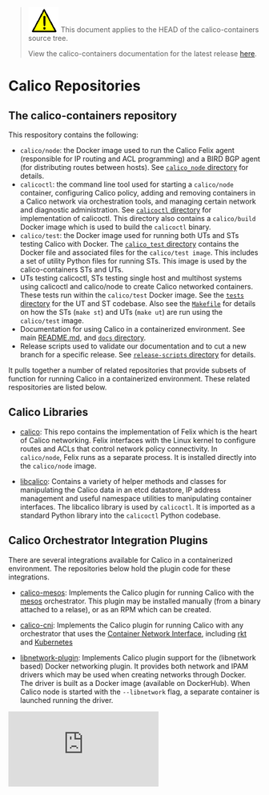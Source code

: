 <!--- master only -->
> ![warning](images/warning.png) This document applies to the HEAD of the calico-containers source tree.
>
> View the calico-containers documentation for the latest release [here](https://github.com/projectcalico/calico-containers/blob/v0.18.0/README.md).
<!--- else
> You are viewing the calico-containers documentation for release **release**.
<!--- end of master only -->

# Calico Repositories

## The calico-containers repository

This respository contains the following:

- `calico/node`: the Docker image used to run the Calico Felix agent 
  (responsible for IP routing and ACL programming) and a BIRD BGP agent (for 
  distributing routes between hosts).  See [`calico_node` directory](../calico_node)
  for details.
- `calicoctl`: the command line tool used for starting a `calico/node`
  container, configuring Calico policy, adding and removing containers in a 
  Calico network via orchestration tools, and managing certain network and 
  diagnostic administration.  See [`calicoctl` directory](../calicoctl) for
  implementation of calicoctl.  This directory also contains a `calico/build` 
  Docker image which is used to build the `calicoctl` binary.
- `calico/test`: the Docker image used for running both UTs and STs testing
  Calico with Docker.  The [`calico_test` directory](../calico_test) contains 
  the Docker file and associated files for the `calico/test image`.  This 
  includes a set of utility Python files for running STs.  This image is used 
  by the calico-containers STs and UTs.
- UTs testing calicoctl, STs testing single host and multihost systems
  using calicoctl and calico/node to create Calico networked containers.  These
  tests run within the `calico/test` Docker image.  See the [`tests` directory](../tests)
  for the UT and ST codebase.  Also see the [`Makefile`](../Makefile) for
  details on how the STs (`make st`) and UTs (`make ut`) are run using the 
  `calico/test` image.
- Documentation for using Calico in a containerized environment.  See 
  main [README.md](../README.md), and [`docs` directory](../docs).
- Release scripts used to validate our documentation and to cut a new branch
  for a specific release.  See [`release-scripts` directory](../release-scripts)
  for details.

It pulls together a number of related repositories that provide subsets of
function for running Calico in a containerized environment.  These related 
respositories are listed below.

## Calico Libraries

 - [calico](https://github.com/projectcalico/calico): This repo contains the
   implementation of Felix which is the heart of Calico networking.  Felix 
   interfaces with the Linux kernel to configure routes and ACLs 
   that control network policy connectivity. In `calico/node`, Felix runs as a 
   separate process.  It is installed directly into the `calico/node` image.

 - [libcalico](https://github.com/projectcalico/libcalico): Contains a variety
   of helper methods and classes for manipulating the Calico data in an etcd
   datastore, IP address management and useful namespace utilities to 
   manipulating container interfaces.  The libcalico library is used by
   `calicoctl`.  It is imported as a standard Python library into the 
   `calicoctl` Python codebase.

## Calico Orchestrator Integration Plugins

There are several integrations available for Calico in a containerized 
environment.  The repositories below hold the plugin code for these 
integrations.

 - [calico-mesos](https://github.com/projectcalico/calico-mesos): Implements
   the Calico plugin for running Calico with the [mesos](https://github.com/apache/mesos) 
   orchestrator.  This plugin may be installed manually (from a binary attached
   to a relase), or as an RPM which can be created.

 - [calico-cni](https://github.com/projectcalico/calico-cni): Implements the 
   Calico plugin for running Calico with any orchestrator that uses the 
   [Container Network Interface](https://github.com/appc/cni), including [rkt](https://github.com/coreos/rkt)
   and [Kubernetes](https://github.com/kubernetes/kubernetes)

 - [libnetwork-plugin](https://github.com/projectcalico/libnetwork-plugin): 
   Implements Calico plugin support for the (libnetwork based) Docker 
   networking plugin.  It provides both network and IPAM drivers which may
   be used when creating networks through Docker.  The driver is built as a
   Docker image (available on DockerHub).  When Calico node is started with the
   `--libnetwork` flag, a separate container is launched running the driver.

[![Analytics](https://calico-ga-beacon.appspot.com/UA-52125893-3/calico-containers/docs/RepoStructure.md?pixel)](https://github.com/igrigorik/ga-beacon)
